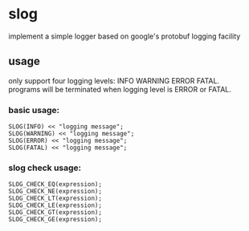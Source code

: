 # slog
implement a simple logger based on google's protobuf logging facility  

## usage  
only support four logging levels: INFO WARNING ERROR FATAL.  
programs will be terminated when logging level is ERROR or FATAL. 

### basic usage:
    SLOG(INFO) << "logging message";  
    SLOG(WARNING) << "logging message";  
    SLOG(ERROR) << "logging message";
    SLOG(FATAL) << "logging message";

### slog check usage:
    SLOG_CHECK_EQ(expression);
    SLOG_CHECK_NE(expression);
    SLOG_CHECK_LT(expression);
    SLOG_CHECK_LE(expression);
    SLOG_CHECK_GT(expression);
    SLOG_CHECK_GE(expression);
